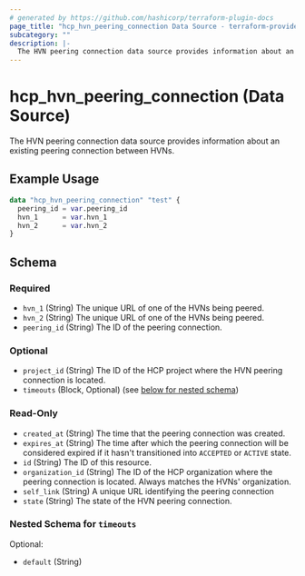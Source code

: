 ```yaml
---
# generated by https://github.com/hashicorp/terraform-plugin-docs
page_title: "hcp_hvn_peering_connection Data Source - terraform-provider-hcp"
subcategory: ""
description: |-
  The HVN peering connection data source provides information about an existing peering connection between HVNs.
---
```


# hcp_hvn_peering_connection (Data Source)

The HVN peering connection data source provides information about an existing peering connection between HVNs.

## Example Usage

```terraform
data "hcp_hvn_peering_connection" "test" {
  peering_id = var.peering_id
  hvn_1      = var.hvn_1
  hvn_2      = var.hvn_2
}
```

<!-- schema generated by tfplugindocs -->
## Schema

### Required

- `hvn_1` (String) The unique URL of one of the HVNs being peered.
- `hvn_2` (String) The unique URL of one of the HVNs being peered.
- `peering_id` (String) The ID of the peering connection.

### Optional

- `project_id` (String) The ID of the HCP project where the HVN peering connection is located.
- `timeouts` (Block, Optional) (see [below for nested schema](#nestedblock--timeouts))

### Read-Only

- `created_at` (String) The time that the peering connection was created.
- `expires_at` (String) The time after which the peering connection will be considered expired if it hasn't transitioned into `ACCEPTED` or `ACTIVE` state.
- `id` (String) The ID of this resource.
- `organization_id` (String) The ID of the HCP organization where the peering connection is located. Always matches the HVNs' organization.
- `self_link` (String) A unique URL identifying the peering connection
- `state` (String) The state of the HVN peering connection.

<a id="nestedblock--timeouts"></a>
### Nested Schema for `timeouts`

Optional:

- `default` (String)


